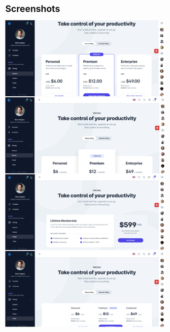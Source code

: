 <h1>Screenshots</h1>

![images](https://github.com/UsmanHashimov/Fuse-project/blob/main/screenshots/1.png)
![images](https://github.com/UsmanHashimov/Fuse-project/blob/main/screenshots/2.png)
![images](https://github.com/UsmanHashimov/Fuse-project/blob/main/screenshots/3.png)
![images](https://github.com/UsmanHashimov/Fuse-project/blob/main/screenshots/4.png)
